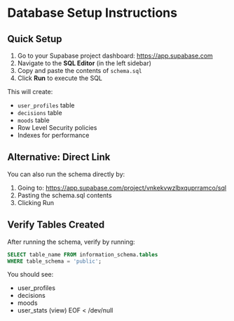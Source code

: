 # Database Setup Instructions

## Quick Setup

1. Go to your Supabase project dashboard: https://app.supabase.com
2. Navigate to the **SQL Editor** (in the left sidebar)
3. Copy and paste the contents of `schema.sql` 
4. Click **Run** to execute the SQL

This will create:
- `user_profiles` table
- `decisions` table  
- `moods` table
- Row Level Security policies
- Indexes for performance

## Alternative: Direct Link

You can also run the schema directly by:
1. Going to: https://app.supabase.com/project/vnkekvwzlbxquprramco/sql
2. Pasting the schema.sql contents
3. Clicking Run

## Verify Tables Created

After running the schema, verify by running:
```sql
SELECT table_name FROM information_schema.tables 
WHERE table_schema = 'public';
```

You should see:
- user_profiles
- decisions
- moods
- user_stats (view)
EOF < /dev/null